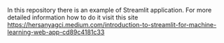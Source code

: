 In this repository there is an example of Streamlit application. For more detailed information how to do it visit this site https://hersanyagci.medium.com/introduction-to-streamlit-for-machine-learning-web-app-cd89c4181c33
